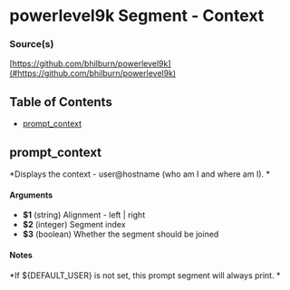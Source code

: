# powerlevel9k Segment - Context


### Source(s)

[https://github.com/bhilburn/powerlevel9k](#https://github.com/bhilburn/powerlevel9k)


## Table of Contents

- [prompt_context](#prompt_context)

## prompt_context
*Displays the context - user@hostname (who am I and where am I). *

#### Arguments

- **$1** (string) Alignment - left | right
- **$2** (integer) Segment index
- **$3** (boolean) Whether the segment should be joined


#### Notes

*If ${DEFAULT_USER} is not set, this prompt segment will always print. *

